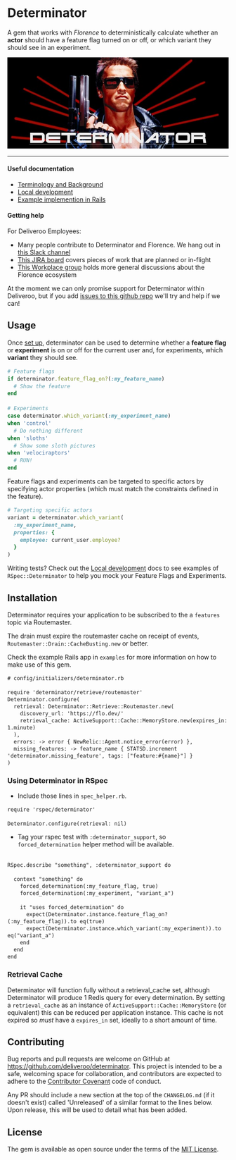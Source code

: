 # Determinator

A gem that works with _Florence_ to deterministically calculate whether an **actor** should have a feature flag turned on or off, or which variant they should see in an experiment.

![Arnold Schwarzenegger might say "Come with me if you want to experiment" if he played The Determinator instead of The Terminator.](docs/img/determinator.jpg)

---

#### Useful documentation

- [Terminology and Background](docs/background.md)
- [Local development](docs/local_development.md)
- [Example implemention in Rails](examples/determinator-rails)

#### Getting help

For Deliveroo Employees:

- Many people contribute to Determinator and Florence. We hang out in [this Slack channel](slack://channel?team=T03EUNC3F&id=C7437816J)
- [This JIRA board](https://deliveroo.atlassian.net/secure/RapidBoard.jspa?rapidView=156) covers pieces of work that are planned or in-flight
- [This Workplace group](https://deliveroo.facebook.com/groups/1893254264328414/) holds more general discussions about the Florence ecosystem

At the moment we can only promise support for Determinator within Deliveroo, but if you add [issues to this github repo](https://github.com/deliveroo/determinator/issues) we'll try and help if we can!

## Usage

Once [set up](#installation), determinator can be used to determine whether a **feature flag** or **experiment** is on or off for the current user and, for experiments, which **variant** they should see.

```ruby
# Feature flags
if determinator.feature_flag_on?(:my_feature_name)
  # Show the feature
end

# Experiments
case determinator.which_variant(:my_experiment_name)
when 'control'
  # Do nothing different
when 'sloths'
  # Show some sloth pictures
when 'velociraptors'
  # RUN!
end
```

Feature flags and experiments can be targeted to specific actors by specifying actor properties (which must match the constraints defined in the feature).

```ruby
# Targeting specific actors
variant = determinator.which_variant(
  :my_experiment_name,
  properties: {
    employee: current_user.employee?
  }
)
```

Writing tests? Check out the [Local development](docs/local_development.md) docs to see examples of `RSpec::Determinator` to help you mock your Feature Flags and Experiments.

## Installation

Determinator requires your application to be subscribed to the a `features` topic via Routemaster.

The drain must expire the routemaster cache on receipt of events, `Routemaster::Drain::CacheBusting.new` or better.

Check the example Rails app in `examples` for more information on how to make use of this gem.

```
# config/initializers/determinator.rb

require 'determinator/retrieve/routemaster'
Determinator.configure(
  retrieval: Determinator::Retrieve::Routemaster.new(
    discovery_url: 'https://flo.dev/'
    retrieval_cache: ActiveSupport::Cache::MemoryStore.new(expires_in: 1.minute)
  ),
  errors: -> error { NewRelic::Agent.notice_error(error) },
  missing_features: -> feature_name { STATSD.increment 'determinator.missing_feature', tags: ["feature:#{name}"] }
)
```

### Using Determinator in RSpec

* Include those lines in `spec_helper.rb`.


```
require 'rspec/determinator'

Determinator.configure(retrieval: nil)

```

* Tag your rspec test with `:determinator_support`, so `forced_determination` helper method will be available.


```

RSpec.describe "something", :determinator_support do

  context "something" do
    forced_determination(:my_feature_flag, true)
    forced_determination(:my_experiment, "variant_a")

    it "uses forced_determination" do
      expect(Determinator.instance.feature_flag_on?(:my_feature_flag)).to eq(true)
      expect(Determinator.instance.which_variant(:my_experiment)).to eq("variant_a")
    end
  end
end

```

### Retrieval Cache

Determinator will function fully without a retrieval_cache set, although Determinator will produce 1 Redis query for every determination. By setting a `retrieval_cache` as an instance of `ActiveSupport::Cache::MemoryStore` (or equivalent) this can be reduced per application instance. This cache is not expired so *must* have a `expires_in` set, ideally to a short amount of time.

## Contributing

Bug reports and pull requests are welcome on GitHub at https://github.com/deliveroo/determinator. This project is intended to be a safe, welcoming space for collaboration, and contributors are expected to adhere to the [Contributor Covenant](http://contributor-covenant.org) code of conduct.

Any PR should include a new section at the top of the `CHANGELOG.md` (if it doesn't exist) called 'Unreleased' of a similar format to the lines below. Upon release, this will be used to detail what has been added.

## License

The gem is available as open source under the terms of the [MIT License](http://opensource.org/licenses/MIT).
